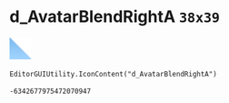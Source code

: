 # d_AvatarBlendRightA `38x39`
<img src="/img/d_AvatarBlendRightA.png" width=38 height=39>

``` CSharp
EditorGUIUtility.IconContent("d_AvatarBlendRightA")
```
```
-6342677975472070947
```

